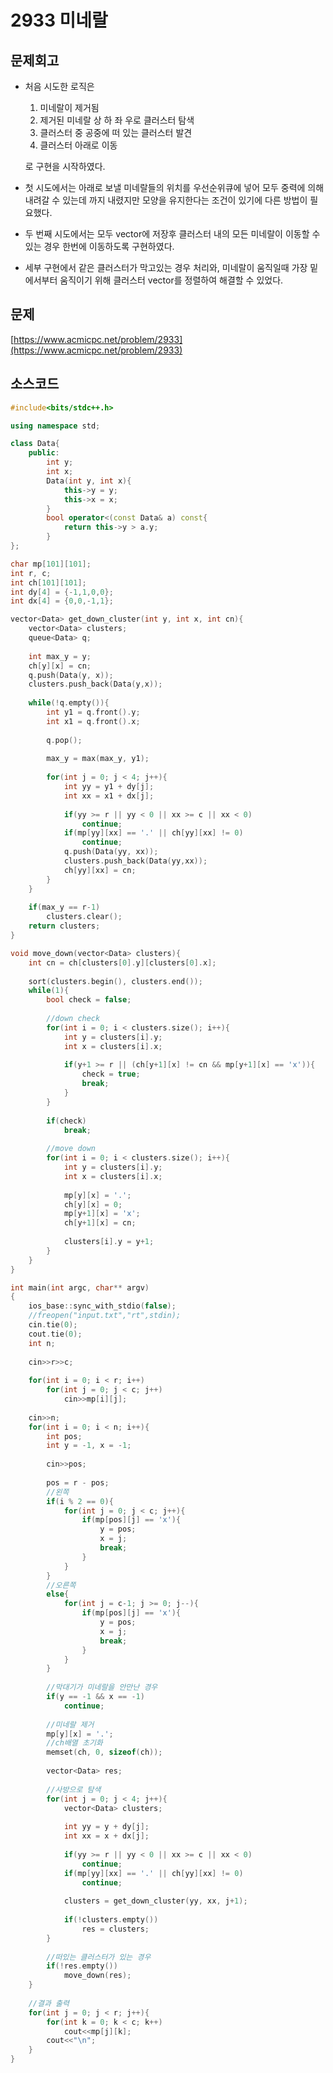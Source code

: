 # 2933 미네랄
## 문제회고

- 처음 시도한 로직은
    1. 미네랄이 제거됨
    2. 제거된 미네랄 상 하 좌 우로 클러스터 탐색
    3. 클러스터 중 공중에 떠 있는 클러스터 발견
    4. 클러스터 아래로 이동

    로 구현을 시작하였다.

- 첫 시도에서는 아래로 보낼 미네랄들의 위치를 우선순위큐에 넣어 모두 중력에 의해 내려갈 수 있는데 까지 내렸지만 모양을 유지한다는 조건이 있기에 다른 방법이 필요했다.
- 두 번째 시도에서는 모두 vector에 저장후 클러스터 내의 모든 미네랄이 이동할 수 있는 경우 한번에 이동하도록 구현하였다.
- 세부 구현에서 같은 클러스터가 막고있는 경우 처리와, 미네랄이 움직일때 가장 밑에서부터 움직이기 위해 클러스터 vector를 정렬하여 해결할 수 있었다.

## 문제

[https://www.acmicpc.net/problem/2933](https://www.acmicpc.net/problem/2933)

## 소스코드

```cpp
#include<bits/stdc++.h>

using namespace std;

class Data{
	public:
		int y;
		int x;
		Data(int y, int x){
			this->y = y;
			this->x = x;
		}
		bool operator<(const Data& a) const{
			return this->y > a.y;
		}
};

char mp[101][101];
int r, c;
int ch[101][101];
int dy[4] = {-1,1,0,0};
int dx[4] = {0,0,-1,1};

vector<Data> get_down_cluster(int y, int x, int cn){
	vector<Data> clusters;
	queue<Data> q;
	
	int max_y = y;
	ch[y][x] = cn;
	q.push(Data(y, x));
	clusters.push_back(Data(y,x));
	
	while(!q.empty()){
		int y1 = q.front().y;
		int x1 = q.front().x;
		
		q.pop();
		
		max_y = max(max_y, y1);
		
		for(int j = 0; j < 4; j++){
			int yy = y1 + dy[j];
			int xx = x1 + dx[j];
			
			if(yy >= r || yy < 0 || xx >= c || xx < 0)
				continue;
			if(mp[yy][xx] == '.' || ch[yy][xx] != 0)
				continue;
			q.push(Data(yy, xx));
			clusters.push_back(Data(yy,xx));
			ch[yy][xx] = cn;
		}	
	}
	
	if(max_y == r-1)
		clusters.clear();
	return clusters;
}

void move_down(vector<Data> clusters){
	int cn = ch[clusters[0].y][clusters[0].x];
	
	sort(clusters.begin(), clusters.end());
	while(1){
		bool check = false;
		
		//down check
		for(int i = 0; i < clusters.size(); i++){
			int y = clusters[i].y;
			int x = clusters[i].x;
			
			if(y+1 >= r || (ch[y+1][x] != cn && mp[y+1][x] == 'x')){
				check = true;
				break;
			}	
		}
		
		if(check)
			break;
		
		//move down
		for(int i = 0; i < clusters.size(); i++){
			int y = clusters[i].y;
			int x = clusters[i].x;
			
			mp[y][x] = '.';
			ch[y][x] = 0;
			mp[y+1][x] = 'x';
			ch[y+1][x] = cn;
			
			clusters[i].y = y+1;
		}
	}
}

int main(int argc, char** argv)
{	
	ios_base::sync_with_stdio(false);
	//freopen("input.txt","rt",stdin);
	cin.tie(0);
	cout.tie(0);
	int n;
	
	cin>>r>>c;
	
	for(int i = 0; i < r; i++)
		for(int j = 0; j < c; j++)
			cin>>mp[i][j];
	
	cin>>n;
	for(int i = 0; i < n; i++){
		int pos;
		int y = -1, x = -1;
		
		cin>>pos;
		
		pos = r - pos; 
		//왼쪽 
		if(i % 2 == 0){
			for(int j = 0; j < c; j++){
				if(mp[pos][j] == 'x'){
					y = pos;
					x = j;
					break;
				}
			}
		}
		//오른쪽 
		else{
			for(int j = c-1; j >= 0; j--){
				if(mp[pos][j] == 'x'){
					y = pos;
					x = j;
					break;
				}
			}
		}
		
		//막대기가 미네랄을 안만난 경우 
		if(y == -1 && x == -1)
			continue;
		
		//미네랄 제거 
		mp[y][x] = '.';
		//ch배열 초기화 
		memset(ch, 0, sizeof(ch));
		
		vector<Data> res;
		 
		//사방으로 탐색 
		for(int j = 0; j < 4; j++){
			vector<Data> clusters;
			
			int yy = y + dy[j];
			int xx = x + dx[j];
			
			if(yy >= r || yy < 0 || xx >= c || xx < 0)
				continue;
			if(mp[yy][xx] == '.' || ch[yy][xx] != 0)
				continue;
			
			clusters = get_down_cluster(yy, xx, j+1);
			
			if(!clusters.empty())
				res = clusters;
		}
		
		//떠있는 클러스터가 있는 경우 
		if(!res.empty())
			move_down(res);
	}
	
	//결과 출력 
	for(int j = 0; j < r; j++){
		for(int k = 0; k < c; k++)
			cout<<mp[j][k];
		cout<<"\n";
	}
}
```